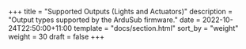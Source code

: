 +++
title = "Supported Outputs (Lights and Actuators)"
description = "Output types supported by the ArduSub firmware."
date = 2022-10-24T22:50:00+11:00
template = "docs/section.html"
sort_by = "weight"
weight = 30
draft = false
+++
